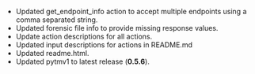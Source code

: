 * Updated get_endpoint_info action to accept multiple endpoints using a comma separated string.
* Updated forensic file info to provide missing response values.
* Update action descriptions for all actions.
* Updated input descriptions for actions in README.md
* Updated readme.html.
* Updated pytmv1 to latest release (**0.5.6**).